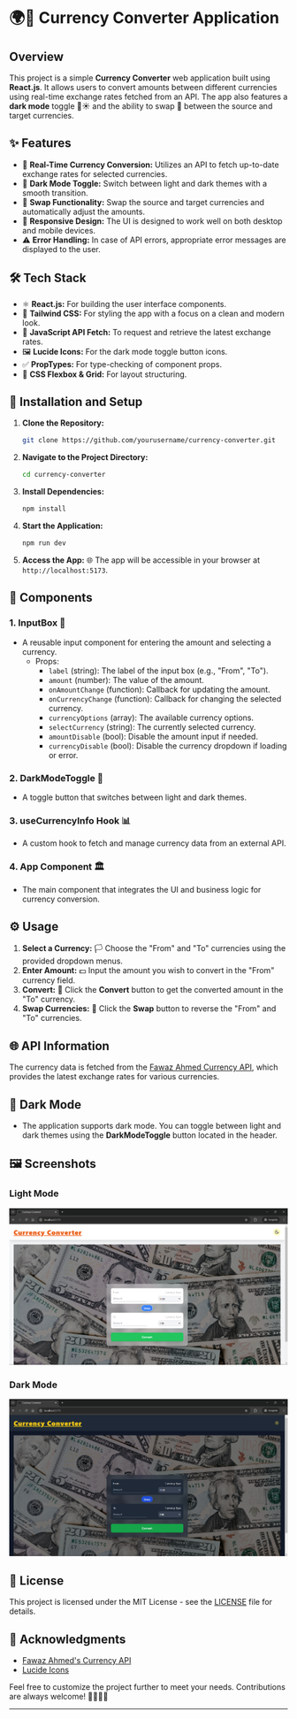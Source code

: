 # 🌍💱 Currency Converter Application

## Overview

This project is a simple **Currency Converter** web application built using **React.js**. It allows users to convert amounts between different currencies using real-time exchange rates fetched from an API. The app also features a **dark mode** toggle 🌙☀️ and the ability to swap 🔄 between the source and target currencies.

## ✨ Features

- 🔄 **Real-Time Currency Conversion:** Utilizes an API to fetch up-to-date exchange rates for selected currencies.
- 🌙 **Dark Mode Toggle:** Switch between light and dark themes with a smooth transition.
- 🔁 **Swap Functionality:** Swap the source and target currencies and automatically adjust the amounts.
- 📱 **Responsive Design:** The UI is designed to work well on both desktop and mobile devices.
- ⚠️ **Error Handling:** In case of API errors, appropriate error messages are displayed to the user.

## 🛠️ Tech Stack

- ⚛️ **React.js:** For building the user interface components.
- 🎨 **Tailwind CSS:** For styling the app with a focus on a clean and modern look.
- 🔗 **JavaScript API Fetch:** To request and retrieve the latest exchange rates.
- 🖼️ **Lucide Icons:** For the dark mode toggle button icons.
- ✅ **PropTypes:** For type-checking of component props.
- 📐 **CSS Flexbox & Grid:** For layout structuring.

## 🚀 Installation and Setup

1. **Clone the Repository:**

   ```bash
   git clone https://github.com/yourusername/currency-converter.git
   ```

2. **Navigate to the Project Directory:**

   ```bash
   cd currency-converter
   ```

3. **Install Dependencies:**

   ```bash
   npm install
   ```

4. **Start the Application:**

   ```bash
   npm run dev
   ```

5. **Access the App:** 🌐
   The app will be accessible in your browser at `http://localhost:5173`.

## 🧩 Components

### 1. **InputBox** 💸

- A reusable input component for entering the amount and selecting a currency.
  - Props:
    - `label` (string): The label of the input box (e.g., "From", "To").
    - `amount` (number): The value of the amount.
    - `onAmountChange` (function): Callback for updating the amount.
    - `onCurrencyChange` (function): Callback for changing the selected currency.
    - `currencyOptions` (array): The available currency options.
    - `selectCurrency` (string): The currently selected currency.
    - `amountDisable` (bool): Disable the amount input if needed.
    - `currencyDisable` (bool): Disable the currency dropdown if loading or error.

### 2. **DarkModeToggle** 🌙

- A toggle button that switches between light and dark themes.

### 3. **useCurrencyInfo Hook** 📊

- A custom hook to fetch and manage currency data from an external API.

### 4. **App Component** 🏛️

- The main component that integrates the UI and business logic for currency conversion.

## ⚙️ Usage

1. **Select a Currency:** 🏳️ Choose the "From" and "To" currencies using the provided dropdown menus.
2. **Enter Amount:** 💵 Input the amount you wish to convert in the "From" currency field.
3. **Convert:** 🔁 Click the **Convert** button to get the converted amount in the "To" currency.
4. **Swap Currencies:** 🔄 Click the **Swap** button to reverse the "From" and "To" currencies.

## 🌐 API Information

The currency data is fetched from the [Fawaz Ahmed Currency API](https://github.com/fawazahmed0/currency-api), which provides the latest exchange rates for various currencies.

## 🌙 Dark Mode

- The application supports dark mode. You can toggle between light and dark themes using the **DarkModeToggle** button located in the header.

## 🖼️ Screenshots

### Light Mode

![Light Mode](https://github.com/Celestial-0/ReactMinorProjects/blob/main/CurrencyConverter/src/assets/light_mode.png?raw=true)

### Dark Mode

![Dark Mode](https://github.com/Celestial-0/ReactMinorProjects/blob/main/CurrencyConverter/src/assets/dark_mode.png?raw=true)

## 📜 License

This project is licensed under the MIT License - see the [LICENSE](LICENSE) file for details.

## 🎉 Acknowledgments

- [Fawaz Ahmed's Currency API](https://github.com/fawazahmed0/currency-api)
- [Lucide Icons](https://lucide.dev)
  
Feel free to customize the project further to meet your needs. Contributions are always welcome! 👨‍💻👩‍💻

---

